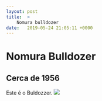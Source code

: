 ```yaml
---
layout: post
title:  >
    Nomura bulldozer
date:   2019-05-24 21:05:11 +0000
---
```



# Nomura Bulldozer #
## Cerca de 1956 ##

Este é o Buldozzer.
![](https://66.media.tumblr.com/ae645a0aab1f3878b2ca42173624af3e/tumblr_prz790R2nJ1s1d8iao1_540.jpg)